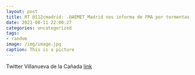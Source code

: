 ```yaml
---
layout: post
title: RT @112cmadrid: .@AEMET_Madrid nos informa de FMA por tormentas en toda la región de 18h a 24h. ASEM112 ha trasladado aviso a ...
date: 2021-08-11 22:00:27
categories: uncategorized
tags:
- random
image: /img/image.jpg
caption: This is a picture
---
```

Twitter Villanueva de la Cañada [link](https://twitter.com/AytoVDLCanada/status/1425440833470410752)
